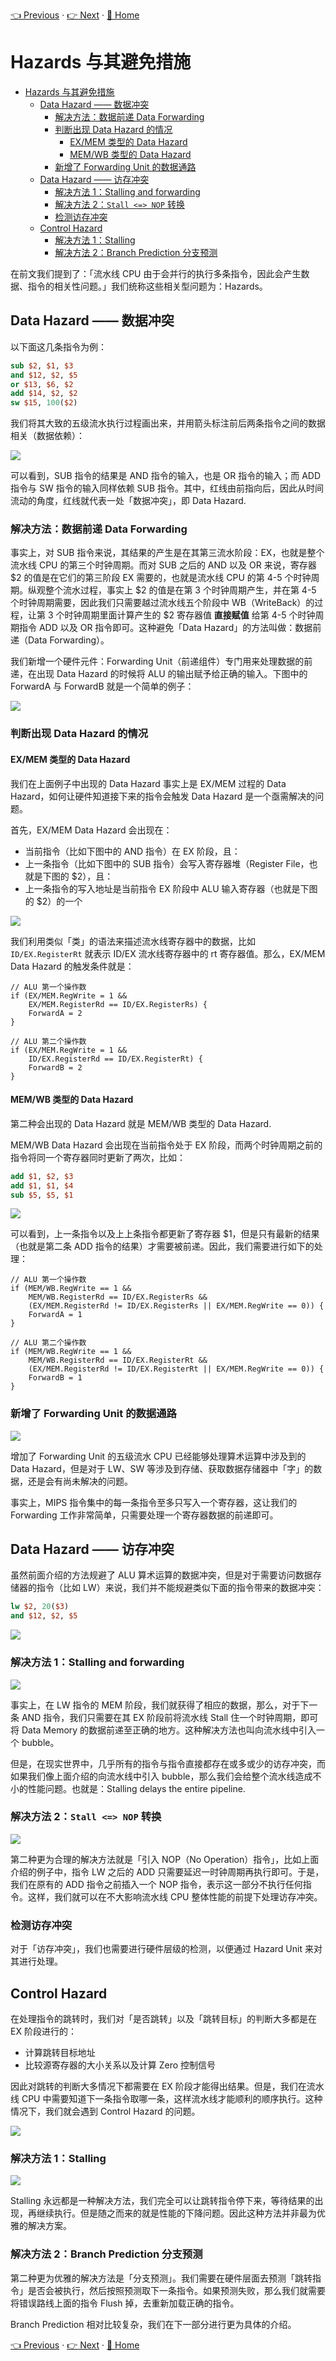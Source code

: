 [👈 Previous](./3-2_Datapath&Control.md) · [👉 Next](./3-4_BranchPrediction.md) · [🚩 Home](../README.md)

# Hazards 与其避免措施

- [Hazards 与其避免措施](#hazards-%e4%b8%8e%e5%85%b6%e9%81%bf%e5%85%8d%e6%8e%aa%e6%96%bd)
  - [Data Hazard —— 数据冲突](#data-hazard--%e6%95%b0%e6%8d%ae%e5%86%b2%e7%aa%81)
    - [解决方法：数据前递 Data Forwarding](#%e8%a7%a3%e5%86%b3%e6%96%b9%e6%b3%95%e6%95%b0%e6%8d%ae%e5%89%8d%e9%80%92-data-forwarding)
    - [判断出现 Data Hazard 的情况](#%e5%88%a4%e6%96%ad%e5%87%ba%e7%8e%b0-data-hazard-%e7%9a%84%e6%83%85%e5%86%b5)
      - [EX/MEM 类型的 Data Hazard](#exmem-%e7%b1%bb%e5%9e%8b%e7%9a%84-data-hazard)
      - [MEM/WB 类型的 Data Hazard](#memwb-%e7%b1%bb%e5%9e%8b%e7%9a%84-data-hazard)
    - [新增了 Forwarding Unit 的数据通路](#%e6%96%b0%e5%a2%9e%e4%ba%86-forwarding-unit-%e7%9a%84%e6%95%b0%e6%8d%ae%e9%80%9a%e8%b7%af)
  - [Data Hazard —— 访存冲突](#data-hazard--%e8%ae%bf%e5%ad%98%e5%86%b2%e7%aa%81)
    - [解决方法 1：Stalling and forwarding](#%e8%a7%a3%e5%86%b3%e6%96%b9%e6%b3%95-1stalling-and-forwarding)
    - [解决方法 2：`Stall <=> NOP` 转换](#%e8%a7%a3%e5%86%b3%e6%96%b9%e6%b3%95-2stall--nop-%e8%bd%ac%e6%8d%a2)
    - [检测访存冲突](#%e6%a3%80%e6%b5%8b%e8%ae%bf%e5%ad%98%e5%86%b2%e7%aa%81)
  - [Control Hazard](#control-hazard)
    - [解决方法 1：Stalling](#%e8%a7%a3%e5%86%b3%e6%96%b9%e6%b3%95-1stalling)
    - [解决方法 2：Branch Prediction 分支预测](#%e8%a7%a3%e5%86%b3%e6%96%b9%e6%b3%95-2branch-prediction-%e5%88%86%e6%94%af%e9%a2%84%e6%b5%8b)

在前文我们提到了：「流水线 CPU 由于会并行的执行多条指令，因此会产生数据、指令的相关性问题。」我们统称这些相关型问题为：Hazards。

## Data Hazard —— 数据冲突

以下面这几条指令为例：

```mips
sub $2, $1, $3
and $12, $2, $5
or $13, $6, $2
add $14, $2, $2
sw $15, 100($2)
```

我们将其大致的五级流水执行过程画出来，并用箭头标注前后两条指令之间的数据相关（数据依赖）：

![](https://i.loli.net/2019/09/05/S7cIyGTKs3NtRZ2.png)

可以看到，SUB 指令的结果是 AND 指令的输入，也是 OR 指令的输入；而 ADD 指令与 SW 指令的输入同样依赖 SUB 指令。其中，红线由前指向后，因此从时间流动的角度，红线就代表一处「数据冲突」，即 Data Hazard.

### 解决方法：数据前递 Data Forwarding

事实上，对 SUB 指令来说，其结果的产生是在其第三流水阶段：EX，也就是整个流水线 CPU 的第三个时钟周期。而对 SUB 之后的 AND 以及 OR 来说，寄存器 $2 的值是在它们的第三阶段 EX 需要的，也就是流水线 CPU 的第 4-5 个时钟周期。纵观整个流水过程，事实上 $2 的值是在第 3 个时钟周期产生，并在第 4-5 个时钟周期需要，因此我们只需要越过流水线五个阶段中 WB（WriteBack）的过程，让第 3 个时钟周期里面计算产生的 $2 寄存器值 **直接赋值** 给第 4-5 个时钟周期指令 ADD 以及 OR 指令即可。这种避免「Data Hazard」的方法叫做：数据前递（Data Forwarding）。

我们新增一个硬件元件：Forwarding Unit（前递组件）专门用来处理数据的前递，在出现 Data Hazard 的时候将 ALU 的输出赋予给正确的输入。下图中的 ForwardA 与 ForwardB 就是一个简单的例子：

![](https://i.loli.net/2019/09/05/oqBmp5nKeb69TIr.png)

### 判断出现 Data Hazard 的情况

#### EX/MEM 类型的 Data Hazard

我们在上面例子中出现的 Data Hazard 事实上是 EX/MEM 过程的 Data Hazard，如何让硬件知道接下来的指令会触发 Data Hazard 是一个亟需解决的问题。

首先，EX/MEM Data Hazard 会出现在：

- 当前指令（比如下图中的 AND 指令）在 EX 阶段，且：
- 上一条指令（比如下图中的 SUB 指令）会写入寄存器堆（Register File，也就是下图的 $2），且：
- 上一条指令的写入地址是当前指令 EX 阶段中 ALU 输入寄存器（也就是下图的 $2）的一个

![](https://i.loli.net/2019/09/05/Exm6YFIPhQJkA8M.png)

我们利用类似「类」的语法来描述流水线寄存器中的数据，比如 `ID/EX.RegisterRt` 就表示 ID/EX 流水线寄存器中的 rt 寄存器值。那么，EX/MEM Data Hazard 的触发条件就是：

```
// ALU 第一个操作数
if (EX/MEM.RegWrite = 1 && 
    EX/MEM.RegisterRd == ID/EX.RegisterRs) {
    ForwardA = 2
}

// ALU 第二个操作数
if (EX/MEM.RegWrite = 1 && 
    ID/EX.RegisterRd == ID/EX.RegisterRt) {
    ForwardB = 2
}
```

#### MEM/WB 类型的 Data Hazard

第二种会出现的 Data Hazard 就是 MEM/WB 类型的 Data Hazard.

MEM/WB Data Hazard 会出现在当前指令处于 EX 阶段，而两个时钟周期之前的指令将同一个寄存器同时更新了两次，比如：

```mips
add $1, $2, $3
add $1, $1, $4
sub $5, $5, $1
```

![](https://i.loli.net/2019/09/05/zCkNWR4BXe1lrnj.png)

可以看到，上一条指令以及上上条指令都更新了寄存器 $1，但是只有最新的结果（也就是第二条 ADD 指令的结果）才需要被前递。因此，我们需要进行如下的处理：

```
// ALU 第一个操作数
if (MEM/WB.RegWrite == 1 &&
    MEM/WB.RegisterRd == ID/EX.RegisterRs &&
    (EX/MEM.RegisterRd != ID/EX.RegisterRs || EX/MEM.RegWrite == 0)) {
    ForwardA = 1
}

// ALU 第二个操作数
if (MEM/WB.RegWrite == 1 &&
    MEM/WB.RegisterRd == ID/EX.RegisterRt &&
    (EX/MEM.RegisterRd != ID/EX.RegisterRt || EX/MEM.RegWrite == 0)) {
    ForwardB = 1
}
```

### 新增了 Forwarding Unit 的数据通路

![](https://i.loli.net/2019/09/05/siONeVDZqrkAW1B.png)

增加了 Forwarding Unit 的五级流水 CPU 已经能够处理算术运算中涉及到的 Data Hazard，但是对于 LW、SW 等涉及到存储、获取数据存储器中「字」的数据，还是会有尚未解决的问题。

事实上，MIPS 指令集中的每一条指令至多只写入一个寄存器，这让我们的 Forwarding 工作非常简单，只需要处理一个寄存器数据的前递即可。

## Data Hazard —— 访存冲突

虽然前面介绍的方法规避了 ALU 算术运算的数据冲突，但是对于需要访问数据存储器的指令（比如 LW）来说，我们并不能规避类似下面的指令带来的数据冲突：

```mips
lw $2, 20($3)
and $12, $2, $5
```

![](https://i.loli.net/2019/09/05/h7iTvVH8frkQZ15.png)

### 解决方法 1：Stalling and forwarding

![](https://i.loli.net/2019/09/05/nPhSAeL1zVIYgN2.png)

事实上，在 LW 指令的 MEM 阶段，我们就获得了相应的数据，那么，对于下一条 AND 指令，我们只需要在其 EX 阶段前将流水线 Stall 住一个时钟周期，即可将 Data Memory 的数据前递至正确的地方。这种解决方法也叫向流水线中引入一个 bubble。

但是，在现实世界中，几乎所有的指令与指令直接都存在或多或少的访存冲突，而如果我们像上面介绍的向流水线中引入 bubble，那么我们会给整个流水线造成不小的性能问题。也就是：Stalling delays the entire pipeline.

### 解决方法 2：`Stall <=> NOP` 转换

![](https://i.loli.net/2019/09/05/YfqB3K8wPShLxau.png)

第二种更为合理的解决方法就是「引入 NOP（No Operation）指令」，比如上面介绍的例子中，指令 LW 之后的 ADD 只需要延迟一时钟周期再执行即可。于是，我们在原有的 ADD 指令之前插入一个 NOP 指令，表示这一部分不执行任何指令。这样，我们就可以在不大影响流水线 CPU 整体性能的前提下处理访存冲突。

### 检测访存冲突

对于「访存冲突」，我们也需要进行硬件层级的检测，以便通过 Hazard Unit 来对其进行处理。

## Control Hazard

在处理指令的跳转时，我们对「是否跳转」以及「跳转目标」的判断大多都是在 EX 阶段进行的：

- 计算跳转目标地址
- 比较源寄存器的大小关系以及计算 Zero 控制信号

因此对跳转的判断大多情况下都需要在 EX 阶段才能得出结果。但是，我们在流水线 CPU 中需要知道下一条指令取哪一条，这样流水线才能顺利的顺序执行。这种情况下，我们就会遇到 Control Hazard 的问题。

![](https://i.loli.net/2019/09/05/BCJoALHxTUP8fg2.png)

### 解决方法 1：Stalling

![](https://i.loli.net/2019/09/05/dVKhAWnNJmybiYg.png)

Stalling 永远都是一种解决方法，我们完全可以让跳转指令停下来，等待结果的出现，再继续执行。但是随之而来的就是性能的下降问题。因此这种方法并非最为优雅的解决方案。

### 解决方法 2：Branch Prediction 分支预测

第二种更为优雅的解决方法是「分支预测」。我们需要在硬件层面去预测「跳转指令」是否会被执行，然后按照预测取下一条指令。如果预测失败，那么我们就需要将错误路线上面的指令 Flush 掉，去重新加载正确的指令。

Branch Prediction 相对比较复杂，我们在下一部分进行更为具体的介绍。

[👈 Previous](./3-2_Datapath&Control.md) · [👉 Next](./3-4_BranchPrediction.md) · [🚩 Home](../README.md)